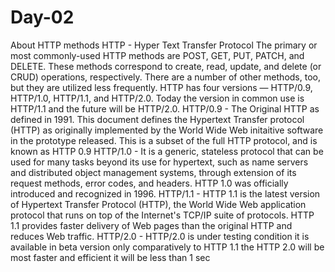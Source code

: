 # Day-02
About HTTP methods
HTTP - Hyper Text Transfer Protocol
The primary or most commonly-used HTTP methods are POST, GET, PUT, PATCH, and DELETE. These methods correspond to create, read, update, and delete (or CRUD) operations, respectively. There are a number of other methods, too, but they are utilized less frequently.
HTTP has four versions — HTTP/0.9, HTTP/1.0, HTTP/1.1, and HTTP/2.0. 
Today the version in common use is HTTP/1.1 and the future will be HTTP/2.0.
HTTP/0.9 - The Original HTTP as defined in 1991. This document defines the Hypertext Transfer protocol (HTTP) as originally implemented by the World Wide Web initaitive software in the prototype released. This is a subset of the full HTTP protocol, and is known as HTTP 0.9
HTTP/1.0 - It is a generic, stateless protocol that can be used for many tasks beyond its use for hypertext, such as name servers and distributed object management systems, through extension of its request methods, error codes, and headers. HTTP 1.0 was officially introduced and recognized in 1996.
HTTP/1.1 - HTTP 1.1 is the latest version of Hypertext Transfer Protocol (HTTP), the World Wide Web application protocol that runs on top of the Internet's TCP/IP suite of protocols. HTTP 1.1 provides faster delivery of Web pages than the original HTTP and reduces Web traffic.
HTTP/2.0 - HTTP/2.0 is under testing condition it is available in beta version only comparatively to HTTP 1.1 the HTTP 2.0 will be most faster and efficient it will be less than 1 sec

